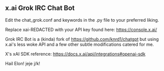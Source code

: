 ## x.ai Grok IRC Chat Bot
Edit the chat_grok.conf and keywords in the .py file to your preferred liking.

Replace xai-REDACTED with your API key found here: https://console.x.ai/

Grok IRC Bot is a (kinda) fork of https://github.com/knrd1/chatgpt but using x.ai's less woke API and a few other subtle modifications catered for me.

X's xAI SDK reference: https://docs.x.ai/api/integrations#openai-sdk

Hail Elon! jeje j/k!
